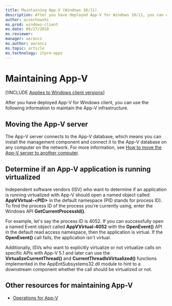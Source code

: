 ```yaml
---
title: Maintaining App-V (Windows 10/11)
description: After you have deployed App-V for Windows 10/11, you can use the following information to maintain the App-V infrastructure.
author: aczechowski
ms.prod: windows-client
ms.date: 09/27/2018
ms.reviewer: 
manager: aaroncz
ms.author: aaroncz
ms.topic: article
ms.technology: itpro-apps
---
```


# Maintaining App-V

[!INCLUDE [Applies to Windows client versions](../includes/applies-to-windows-client-versions.md)]

After you have deployed App-V for Windows client, you can use the following information to maintain the App-V infrastructure.

## Moving the App-V server

The App-V server connects to the App-V database, which means you can install the management component and connect it to the App-V database on any computer on the network. For more information, see [How to move the App-V server to another computer](appv-move-the-appv-server-to-another-computer.md).

## Determine if an App-V application is running virtualized

Independent software vendors (ISV) who want to determine if an application is running virtualized with App-V should open a named object called **AppVVirtual-&lt;PID&gt;** in the default namespace (PID stands for process ID). To find the process ID of the process you're currently using, enter the Windows API **GetCurrentProcessId()**.

For example, let's say the process ID is 4052. If you can successfully open a named Event object called **AppVVirtual-4052** with the **OpenEvent()** API in the default read access namespace, then the application is virtual. If the **OpenEvent()** call fails, the application isn't virtual.

Additionally, ISVs who want to explicitly virtualize or not virtualize calls on specific APIs with App-V 5.1 and later can use the **VirtualizeCurrentThread()** and **CurrentThreadIsVirtualized()** functions implemented in the AppEntSubsystems32.dll module to hint to a downstream component whether the call should be virtualized or not.





## Other resources for maintaining App-V

* [Operations for App-V](appv-operations.md)
